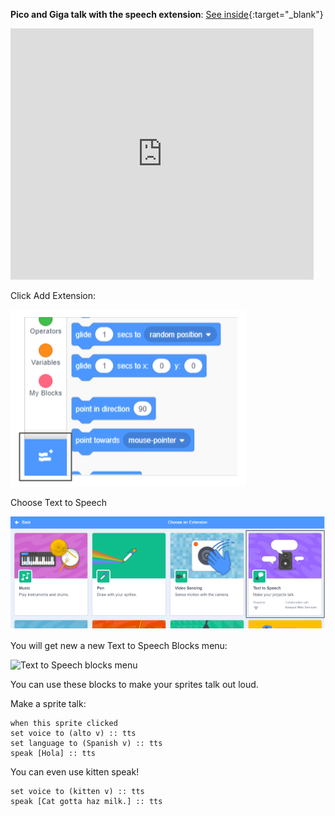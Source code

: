 **Pico and Giga talk with the speech extension**: [See inside](https://scratch.mit.edu/projects/499373708/editor){:target="_blank"}

<div class="scratch-preview">
  <iframe allowtransparency="true" width="485" height="402" src="https://scratch.mit.edu/projects/embed/499373708/?autostart=false" frameborder="0"></iframe>
</div>

Click Add Extension:

![Add extension button](images/add-extension.png)

Choose Text to Speech

![Text to Speech extension highlighted](images/text-to-speech.png)

You will get new a new Text to Speech Blocks menu:

![Text to Speech blocks menu](images/text-to-speech-extension.png)

You can use these blocks to make your sprites talk out loud.

Make a sprite talk:

```blocks3
when this sprite clicked
set voice to (alto v) :: tts
set language to (Spanish v) :: tts
speak [Hola] :: tts
```

You can even use kitten speak!

```blocks3
set voice to (kitten v) :: tts
speak [Cat gotta haz milk.] :: tts
```
